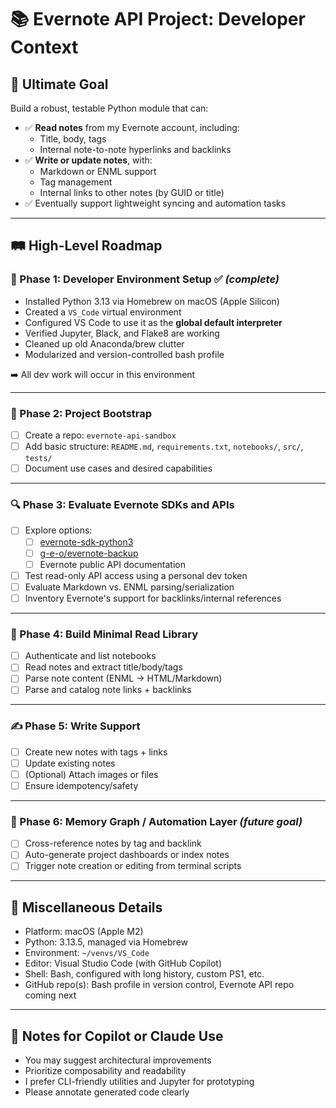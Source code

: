 # 📚 Evernote API Project: Developer Context

## 🎯 Ultimate Goal

Build a robust, testable Python module that can:
- ✅ **Read notes** from my Evernote account, including:
  - Title, body, tags
  - Internal note-to-note hyperlinks and backlinks
- ✅ **Write or update notes**, with:
  - Markdown or ENML support
  - Tag management
  - Internal links to other notes (by GUID or title)
- ✅ Eventually support lightweight syncing and automation tasks

---

## 🛤️ High-Level Roadmap

### 🔧 Phase 1: Developer Environment Setup ✅ _(complete)_
- Installed Python 3.13 via Homebrew on macOS (Apple Silicon)
- Created a `VS_Code` virtual environment
- Configured VS Code to use it as the **global default interpreter**
- Verified Jupyter, Black, and Flake8 are working
- Cleaned up old Anaconda/brew clutter
- Modularized and version-controlled bash profile

➡️ All dev work will occur in this environment

---

### 📁 Phase 2: Project Bootstrap
- [ ] Create a repo: `evernote-api-sandbox`
- [ ] Add basic structure: `README.md`, `requirements.txt`, `notebooks/`, `src/`, `tests/`
- [ ] Document use cases and desired capabilities

---

### 🔍 Phase 3: Evaluate Evernote SDKs and APIs
- [ ] Explore options:
  - [ ] [evernote-sdk-python3](https://github.com/evernote/evernote-sdk-python3)
  - [ ] [g-e-o/evernote-backup](https://github.com/vzh/evernote-backup)
  - [ ] Evernote public API documentation
- [ ] Test read-only API access using a personal dev token
- [ ] Evaluate Markdown vs. ENML parsing/serialization
- [ ] Inventory Evernote's support for backlinks/internal references

---

### 🧪 Phase 4: Build Minimal Read Library
- [ ] Authenticate and list notebooks
- [ ] Read notes and extract title/body/tags
- [ ] Parse note content (ENML → HTML/Markdown)
- [ ] Parse and catalog note links + backlinks

---

### ✍️ Phase 5: Write Support
- [ ] Create new notes with tags + links
- [ ] Update existing notes
- [ ] (Optional) Attach images or files
- [ ] Ensure idempotency/safety

---

### 🧠 Phase 6: Memory Graph / Automation Layer _(future goal)_
- [ ] Cross-reference notes by tag and backlink
- [ ] Auto-generate project dashboards or index notes
- [ ] Trigger note creation or editing from terminal scripts

---

## 📌 Miscellaneous Details

- Platform: macOS (Apple M2)
- Python: 3.13.5, managed via Homebrew
- Environment: `~/venvs/VS_Code`
- Editor: Visual Studio Code (with GitHub Copilot)
- Shell: Bash, configured with long history, custom PS1, etc.
- GitHub repo(s): Bash profile in version control, Evernote API repo coming next

---

## 🤖 Notes for Copilot or Claude Use
- You may suggest architectural improvements
- Prioritize composability and readability
- I prefer CLI-friendly utilities and Jupyter for prototyping
- Please annotate generated code clearly
